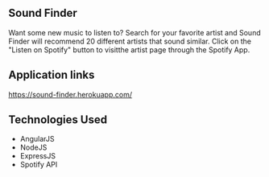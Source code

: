 ## Sound Finder
Want some new music to listen to? Search for your favorite artist and Sound Finder will recommend 20 different artists that sound similar.  Click on the "Listen on Spotify" button to visitthe artist page through the Spotify App.

## Application links
https://sound-finder.herokuapp.com/

## Technologies Used
- AngularJS
- NodeJS
- ExpressJS
- Spotify API
